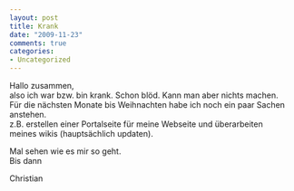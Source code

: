 ```yaml
--- 
layout: post
title: Krank
date: "2009-11-23"
comments: true
categories: 
- Uncategorized
---
```

Hallo zusammen, <br />also ich war bzw. bin krank. Schon blöd. Kann man aber nichts machen. <br />Für die nächsten Monate bis Weihnachten habe ich noch ein paar Sachen anstehen. <br />z.B. erstellen einer Portalseite für meine Webseite und überarbeiten <br />meines wikis (hauptsächlich updaten). <p /> Mal sehen wie es mir so geht. <br />Bis dann <p /> Christian
